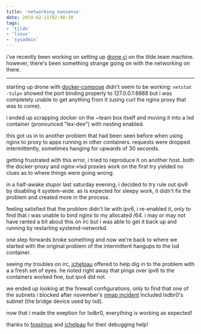 ```yaml
---
title: 'networking nonsense'
date: 2019-02-11T02:40:20
tags:
- 'tilde'
- 'linux'
- 'sysadmin'
---
```


i've recently been working on setting up [drone
ci](https://drone.tildegit.org) on the tilde.team machine. however,
there's been something strange going on with the networking on there.

------------------------------------------------------------------------

starting up drone with
[docker-compose](https://tildegit.org/tildeverse/drone/src/branch/master/docker-compose.yml)
didn't seem to be working: `netstat -tulpn` showed the port binding
properly to 127.0.0.1:8888 but i was completely unable to get anything
from it (using curl the nginx proxy that was to come).

i ended up scrapping docker on the ~team box itself and moving it into a
lxd container (pronounced "lex-dee") with nesting enabled.

this got us in to another problem that had been seen before when using
nginx to proxy to apps running in other containers. requests were
dropped intermittently, sometimes hanging for upwards of 30 seconds.

getting frustrated with this error, i tried to reproduce it on another
host. both the docker-proxy and nginx-&gt;lxd proxies work on the first
try yielded no clues as to where things were going wrong.

in a half-awake stupor last saturday evening, i decided to try rule out
ipv6 by disabling it system-wide. as is expected for sleepy work, it
didn't fix the problem and created more in the process.

feeling satisfied that the problem didn't lie with ipv6, i re-enabled
it, only to find that i was unable to bind nginx to my allocated /64. i
may or may not have ranted a bit about this on irc but i was able to get
it back up and running by restarting systemd-networkd.

one step forwards broke something and now we're back to where we started
with the original problem of the intermittent hangups to the lxd
container.

seeing my troubles on irc, [jchelpau](https://tilde.team/~jchelpau/)
offered to help dig in to the problem with a a fresh set of eyes. he
noted right away that pings over ipv6 to the containers worked fine, but
ipv4 did not.

we ended up looking at the firewall configurations, only to find that
one of the subnets i blocked after november's [nmap
incident](november-13-post-mortem.html) included lxdbr0's subnet (the
bridge device used by lxd).

now that i made the exeption for lxdbr0, everything is working as
expected!

thanks to [fosslinux](https://tilde.team/~fosslinux/) and
[jchelpau](https://tilde.team/~jchelpau/) for their debugging help!
